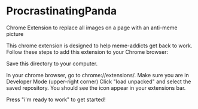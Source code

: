 # ProcrastinatingPanda
Chrome Extension to replace all images on a page with an anti-meme picture


This chrome extension is designed to help meme-addicts get back to work. Follow these steps to add this extension to your Chrome browser:


  
Save this directory to your computer.


In your chrome browser, go to chrome://extensions/. Make sure you are in Developer Mode (upper-right corner)
Click "load unpacked" and select the saved repository. You should see the icon appear in your extensions bar.

Press "i'm ready to work" to get started!
